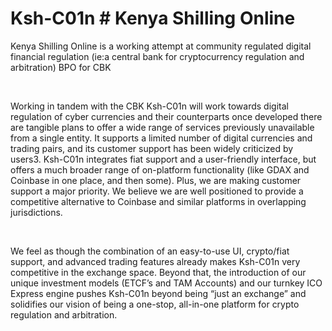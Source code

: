# Ksh-C01n # Kenya Shilling Online 
Kenya Shilling Online is a working attempt at community regulated digital financial regulation (ie:a central bank for cryptocurrency regulation and arbitration) BPO for CBK 
 
<br><p class="has-text-grey-light">Working in tandem with the CBK Ksh-C01n will work towards digital regulation of cyber currencies and their counterparts once developed there are tangible plans to offer a wide range of services previously unavailable from a single entity. It supports a limited number of digital currencies and trading pairs, and its customer support has been widely criticized by users3. Ksh-C01n integrates fiat support and a user-friendly interface, but offers a much broader range of on-platform functionality (like GDAX and Coinbase in one place, and then some). Plus, we are making customer support a major priority. We believe we are well positioned to provide a competitive alternative to Coinbase and similar platforms in overlapping jurisdictions.</p>
<br><p class="has-text-grey-light">We feel as though the combination of an easy-to-use UI, crypto/fiat support, and advanced trading features already makes Ksh-C01n very competitive in the exchange space. Beyond that, the introduction of our unique investment models (ETCF’s and TAM Accounts) and our turnkey ICO Express engine pushes Ksh-C01n beyond being “just an exchange” and solidifies our vision of being a one-stop, all-in-one platform for crypto regulation and arbitration.</p>
 
